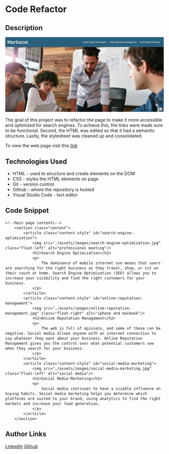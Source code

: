# Code Refactor

## Description
![alt text](assets/images/coderefactor.png)

The goal of this project was to refactor the page to make it more accessible and optimized for search engines. To achieve this, the links were made sure to be functional. Second, the HTML was edited so that it had a semantic structure. Lastly, the stylesheet was cleaned up and consolidated.

To view the web page visit this [link](https://mushymane.github.io/code-refactor/)

## Technologies Used
- HTML - used to structure and create elements on the DOM
- CSS - styles the HTML elements on page
- Git - version control
- Github - where the repository is hosted
- Visual Studio Code - text editor

## Code Snippet
```
<!--Main page contents-->
    <section class="content">
        <article class="content-style" id="search-engine-optimization">
            <img src="./assets/images/search-engine-optimization.jpg" class="float-left" alt="professional meeting"/>
            <h2>Search Engine Optimization</h2>
            <p>
                The dominance of mobile internet use means that users are searching for the right business as they travel, shop, or sit on their couch at home. Search Engine Optimization (SEO) allows you to increase your visibility and find the right customers for your business.
            </p>
        </article>
        <article class="content-style" id="online-reputation-management">
            <img src="./assets/images/online-reputation-management.jpg" class="float-right" alt="iphone and macbook"/>
            <h2>Online Reputation Management</h2>
            <p>
                The web is full of opinions, and some of these can be negative. Social media allows anyone with an internet connection to say whatever they want about your business. Online Reputation Management gives you the control over what potential customers see when they search for your business.
            </p>
        </article>
        <article class="content-style" id="social-media-marketing">
            <img src="./assets/images/social-media-marketing.jpg" class="float-left" alt="social media"/>
            <h2>Social Media Marketing</h2>
            <p>
                Social media continues to have a sizable influence on buying habits. Social media marketing helps you determine which platforms are suited to your brand, using analytics to find the right markets and increase your lead generation.
            </p>
        </article>
    </section>
```

## Author Links
[LinkedIn](https://www.linkedin.com/in/luigilantin/)
[Github](https://github.com/mushymane)